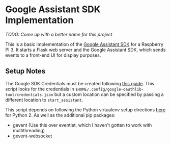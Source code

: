 # Google Assistant SDK Implementation

*TODO: Come up with a better name for this project*

This is a basic implementation of the [Google Assistant SDK](https://developers.google.com/assistant/sdk/) for a Raspberry PI 3. It starts a Flask web server and the Google Assistant SDK, which sends events to a front-end UI for display purposes.

## Setup Notes

The Google SDK Credentials must be created following [this guide](https://developers.google.com/assistant/sdk/develop/python/config-dev-project-and-account). This script looks for the credentials in `$HOME/.config/google-oauthlib-tool/credentials.json` but a custom location can be specified by passing a different location to `start_assistant`.

This script depends on following the Python virtualenv setup directions [here](https://developers.google.com/assistant/sdk/develop/python/run-sample) for Python 2. As well as the additional pip packages:
- gevent (Use this over eventlet, which I haven't gotten to work with multithreading)
- gevent-websocket
